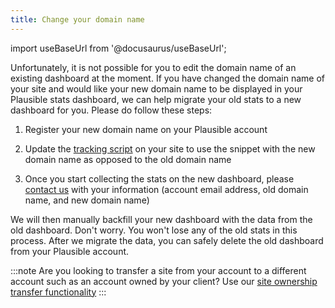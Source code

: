 ```yaml
---
title: Change your domain name
---
```


import useBaseUrl from '@docusaurus/useBaseUrl';

Unfortunately, it is not possible for you to edit the domain name of an existing dashboard at the moment. If you have changed the domain name of your site and would like your new domain name to be displayed in your Plausible stats dashboard, we can help migrate your old stats to a new dashboard for you. Please do follow these steps:

1. Register your new domain name on your Plausible account

2. Update the [tracking script](plausible-script.md) on your site to use the snippet with the new domain name as opposed to the old domain name

3. Once you start collecting the stats on the new dashboard, please [contact us](https://plausible.io/contact) with your information (account email address, old domain name, and new domain name)

We will then manually backfill your new dashboard with the data from the old dashboard. Don't worry. You won't lose any of the old stats in this process. After we migrate the data, you can safely delete the old dashboard from your Plausible account.

:::note
Are you looking to transfer a site from your account to a different account such as an account owned by your client? Use our [site ownership transfer functionality](transfer-ownership.md)
:::
